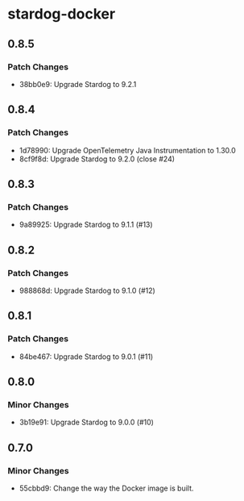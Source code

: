 # stardog-docker

## 0.8.5

### Patch Changes

- 38bb0e9: Upgrade Stardog to 9.2.1

## 0.8.4

### Patch Changes

- 1d78990: Upgrade OpenTelemetry Java Instrumentation to 1.30.0
- 8cf9f8d: Upgrade Stardog to 9.2.0 (close #24)

## 0.8.3

### Patch Changes

- 9a89925: Upgrade Stardog to 9.1.1 (#13)

## 0.8.2

### Patch Changes

- 988868d: Upgrade Stardog to 9.1.0 (#12)

## 0.8.1

### Patch Changes

- 84be467: Upgrade Stardog to 9.0.1 (#11)

## 0.8.0

### Minor Changes

- 3b19e91: Upgrade Stardog to 9.0.0 (#10)

## 0.7.0

### Minor Changes

- 55cbbd9: Change the way the Docker image is built.
